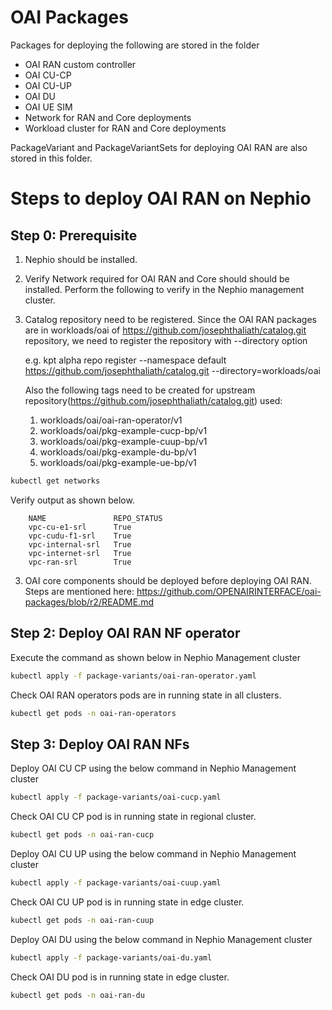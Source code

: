 # OAI Packages

Packages for deploying the following are stored in the folder

- OAI RAN custom controller
- OAI CU-CP
- OAI CU-UP
- OAI DU
- OAI UE SIM
- Network for RAN and Core deployments
- Workload cluster for RAN and Core deployments

PackageVariant and PackageVariantSets for deploying OAI RAN are also stored in this folder.

# Steps to deploy OAI RAN on Nephio

## Step 0: Prerequisite

1. Nephio should be installed.
2. Verify Network required for OAI RAN and Core should should be installed.
   Perform the following to verify in the Nephio management cluster.
3. Catalog repository need to be registered. 
   Since the OAI RAN packages are in workloads/oai of https://github.com/josephthaliath/catalog.git repository,
   we need to register the repository with --directory option

   e.g. kpt alpha repo register --namespace default https://github.com/josephthaliath/catalog.git --directory=workloads/oai

   Also the following tags need to be created for upstream repository(https://github.com/josephthaliath/catalog.git) used:
   1. workloads/oai/oai-ran-operator/v1
   2. workloads/oai/pkg-example-cucp-bp/v1
   3. workloads/oai/pkg-example-cuup-bp/v1
   4. workloads/oai/pkg-example-du-bp/v1
   5. workloads/oai/pkg-example-ue-bp/v1
   
```bash
kubectl get networks
```
Verify output as shown below.

```console
    NAME               REPO_STATUS
    vpc-cu-e1-srl      True
    vpc-cudu-f1-srl    True
    vpc-internal-srl   True
    vpc-internet-srl   True
    vpc-ran-srl        True
```
3. OAI core components should be deployed before deploying OAI RAN.
   Steps are mentioned here: https://github.com/OPENAIRINTERFACE/oai-packages/blob/r2/README.md


## Step 2: Deploy OAI RAN NF operator

Execute the command as shown below in Nephio Management cluster

```bash
kubectl apply -f package-variants/oai-ran-operator.yaml
```
Check OAI RAN operators pods are in running state in all clusters.

```bash
kubectl get pods -n oai-ran-operators
```

## Step 3: Deploy OAI RAN NFs

Deploy OAI CU CP using the below command in Nephio Management cluster

```bash
kubectl apply -f package-variants/oai-cucp.yaml
```
Check OAI CU CP pod is in running state in regional cluster.

```bash
kubectl get pods -n oai-ran-cucp
```
Deploy OAI CU UP using the below command in Nephio Management cluster

```bash
kubectl apply -f package-variants/oai-cuup.yaml
```

Check OAI CU UP pod is in running state in edge cluster.

```bash
kubectl get pods -n oai-ran-cuup
```
Deploy OAI DU using the below command in Nephio Management cluster

```bash
kubectl apply -f package-variants/oai-du.yaml
```

Check OAI DU pod is in running state in edge cluster.

```bash
kubectl get pods -n oai-ran-du
```
